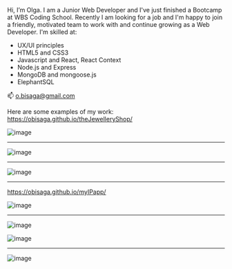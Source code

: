  Hi, I’m Olga.
 I am a Junior Web Developer and I've just finished a Bootcamp at WBS Coding School.
 Recently I am looking for a job and I'm happy to join a friendly, motivated team to work with and continue growing as a Web Developer.
 I'm skilled at:
- UX/UI principles
- HTML5 and CSS3
- Javascript and React, React Context
- Node.js and Express
- MongoDB and mongoose.js
- ElephantSQL


📫 o.bisaga@gmail.com


Here are some examples of my work:
https://obisaga.github.io/theJewelleryShop/

![image](https://github.com/obisaga/ecommerceClient/assets/134201947/06f0d867-15da-4afe-95c3-b6b22ae047ef)
________________________________________________________________________________________________________________

![image](https://github.com/obisaga/ecommerceClient/assets/134201947/aa98761c-0b6b-42a6-b5a9-9f16ae2724b6)
________________________________________________________________________________________________________________

![image](https://github.com/obisaga/ecommerceClient/assets/134201947/4c0a8465-d353-476c-8956-7d850fd10368)
________________________________________________________________________________________________________________

https://obisaga.github.io/myIPapp/

![image](https://github.com/obisaga/myIPapp/assets/134201947/7b7d8453-f9e3-476b-b23a-087fdd5987c1)

________________________________________________________________________________________________________________

![image](https://github.com/obisaga/dogbreedsMongo/assets/134201947/b6c3e5f3-571c-4d1e-8851-ffcf41d7545b)

![image](https://github.com/obisaga/dogbreedsMongo/assets/134201947/62a94253-782e-45de-b494-41cbaa9c3579)

________________________________________________________________________________________________________________

![image](https://github.com/obisaga/Cookbook/assets/134201947/2fd41e46-ed2f-45f6-a17f-02288fb7c891)
